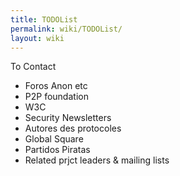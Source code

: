 ```yaml
---
title: TODOList
permalink: wiki/TODOList/
layout: wiki
---
```


To Contact

-   Foros Anon etc
-   P2P foundation
-   W3C
-   Security Newsletters
-   Autores des protocoles
-   Global Square
-   Partidos Piratas
-   Related prjct leaders & mailing lists


